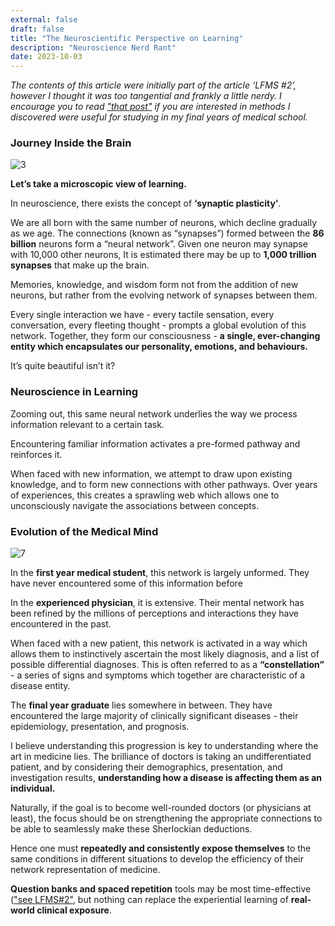 ```yaml
---
external: false
draft: false
title: "The Neuroscientific Perspective on Learning"
description: "Neuroscience Nerd Rant"
date: 2023-10-03
---
```


_The contents of this article were initially part of the article ‘LFMS #2’, however I thought it was too tangential and frankly a little nerdy. I encourage you to read ["that post"](https://jzfc.netlify.app/blog/Lesson_2) if you are interested in methods I discovered were useful for studying in my final years of medical school._

### Journey Inside the Brain

![3](/images/lesson2/neuroplast.jpg)

**Let’s take a microscopic view of learning.**

In neuroscience, there exists the concept of **‘synaptic plasticity’**. 

We are all born with the same number of neurons, which decline gradually as we age. The connections (known as “synapses”) formed between the **86 billion** neurons form a “neural network”. Given one neuron may synapse with 10,000 other neurons, It is estimated there may be up to **1,000 trillion synapses** that make up the brain.

Memories, knowledge, and wisdom form not from the addition of new neurons, but rather from the evolving network of synapses between them.

Every single interaction we have - every tactile sensation, every conversation, every fleeting thought - prompts a global evolution of this network. Together, they form our consciousness - **a single, ever-changing entity which encapsulates our personality, emotions, and behaviours.**

It’s quite beautiful isn’t it?

### Neuroscience in Learning

Zooming out, this same neural network underlies the way we process information relevant to a certain task. 

Encountering familiar information activates a pre-formed pathway and reinforces it. 

When faced with new information, we attempt to draw upon existing knowledge, and to form new connections with other pathways. Over years of experiences, this creates a sprawling web which allows one to unconsciously navigate the associations between concepts. 

### Evolution of the Medical Mind

![7](/images/lesson2/7.png)

In the **first year medical student**, this network is largely unformed. They have never encountered some of this information before

In the **experienced physician**, it is extensive. Their mental network has been refined by the millions of perceptions and interactions they have encountered in the past. 

When faced with a new patient, this network is activated in a way which allows them to instinctively ascertain the most likely diagnosis, and a list of possible differential diagnoses. This is often referred to as a **“constellation”** - a series of signs and symptoms which together are characteristic of a disease entity. 

The **final year graduate** lies somewhere in between. They have encountered the large majority of clinically significant diseases - their epidemiology, presentation, and prognosis.

I believe understanding this progression is key to understanding where the art in medicine lies. The brilliance of doctors is taking an undifferentiated patient, and by considering their demographics, presentation, and investigation results, **understanding how a disease is affecting them as an individual.**

Naturally, if the goal is to become well-rounded doctors (or physicians at least), the focus should be on strengthening the appropriate connections to be able to seamlessly make these Sherlockian deductions. 

Hence one must **repeatedly and consistently expose themselves** to the same conditions in different situations to develop the efficiency of their network representation of medicine. 

**Question banks and spaced repetition** tools may be most time-effective (["see LFMS#2"](https://jzfc.netlify.app/blog/Lesson_2), but nothing can replace the experiential learning of **real-world clinical exposure**.
